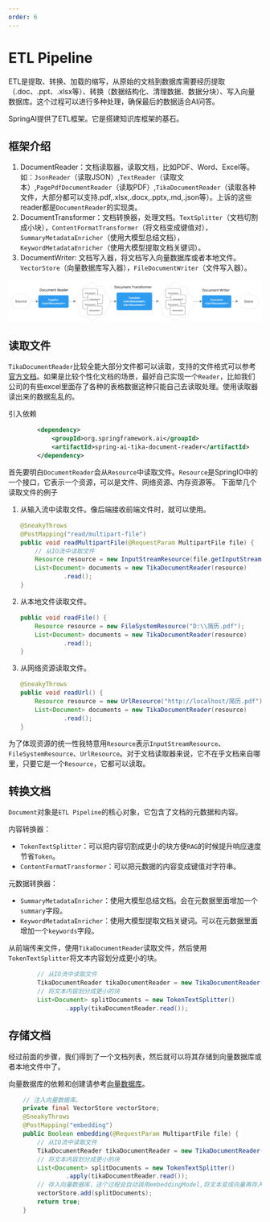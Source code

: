 ```yaml
---
order: 6
---
```

# ETL Pipeline

ETL是提取、转换、加载的缩写，从原始的文档到数据库需要经历提取（.doc、.ppt、.xlsx等）、转换（数据结构化、清理数据、数据分块）、写入向量数据库。这个过程可以进行多种处理，确保最后的数据适合AI问答。

SpringAI提供了ETL框架。它是搭建知识库框架的基石。

## 框架介绍

1. DocumentReader：文档读取器，读取文档，比如PDF、Word、Excel等。如：`JsonReader`（读取JSON）,`TextReader`（读取文本）,`PagePdfDocumentReader`（读取PDF）,`TikaDocumentReader`（读取各种文件，大部分都可以支持.pdf,.xlsx,.docx,.pptx,.md,.json等）。上诉的这些reader都是`DocumentReader`的实现类。
2. DocumentTransformer：文档转换器，处理文档。`TextSplitter`（文档切割成小块），`ContentFormatTransformer`（将文档变成键值对），`SummaryMetadataEnricher`（使用大模型总结文档），`KeywordMetadataEnricher`（使用大模型提取文档关键词）。
3. DocumentWriter: 文档写入器，将文档写入向量数据库或者本地文件。`VectorStore`（向量数据库写入器），`FileDocumentWriter`（文件写入器）。

![ETL 流水线结构图](./images/etl-pipeline.jpg)

## 读取文件

`TikaDocumentReader`比较全能大部分文件都可以读取，支持的文件格式可以参考[官方文档](https://tika.apache.org/2.9.0/formats.html)。如果是比较个性化文档的场景，最好自己实现一个`Reader`，比如我们公司的有些excel里面存了各种的表格数据这种只能自己去读取处理。使用读取器读出来的数据乱乱的。

引入依赖

```xml
        <dependency>
            <groupId>org.springframework.ai</groupId>
            <artifactId>spring-ai-tika-document-reader</artifactId>
        </dependency>

```

首先要明白`DocumentReader`会从`Resource`中读取文件。`Resource`是SpringIO中的一个接口，它表示一个资源，可以是文件、网络资源、内存资源等。
下面举几个读取文件的例子

1. 从输入流中读取文件。像后端接收前端文件时，就可以使用。

    ```java
    @SneakyThrows
    @PostMapping("read/multipart-file")
    public void readMultipartFile(@RequestParam MultipartFile file) {
        // 从IO流中读取文件
        Resource resource = new InputStreamResource(file.getInputStream());
        List<Document> documents = new TikaDocumentReader(resource)
                .read();
    }
    ```

2. 从本地文件读取文件。

    ```java
    public void readFile() {
        Resource resource = new FileSystemResource("D:\\简历.pdf");
        List<Document> documents = new TikaDocumentReader(resource)
                .read();
    }
    ```

3. 从网络资源读取文件。

    ```java
    @SneakyThrows
    public void readUrl() {
        Resource resource = new UrlResource("http://localhost/简历.pdf");
        List<Document> documents = new TikaDocumentReader(resource)
                .read();
    }
    ```

为了体现资源的统一性我特意用`Resource`表示`InputStreamResource`、`FileSystemResource`、`UrlResource`。对于文档读取器来说，它不在乎文档来自哪里，只要它是一个`Resource`，它都可以读取。

## 转换文档

`Document`对象是`ETL Pipeline`的核心对象，它包含了文档的元数据和内容。

内容转换器：

- `TokenTextSplitter`：可以把内容切割成更小的块方便`RAG`的时候提升响应速度节省`Token`。
- `ContentFormatTransformer`：可以把元数据的内容变成键值对字符串。

元数据转换器：

- `SummaryMetadataEnricher`：使用大模型总结文档。会在元数据里面增加一个`summary`字段。
- `KeywordMetadataEnricher`：使用大模型提取文档关键词。可以在元数据里面增加一个`keywords`字段。

从前端传来文件，使用`TikaDocumentReader`读取文件，然后使用`TokenTextSplitter`将文本内容划分成更小的块。

```java
        // 从IO流中读取文件
        TikaDocumentReader tikaDocumentReader = new TikaDocumentReader(new InputStreamResource(file.getInputStream()));
        // 将文本内容划分成更小的块
        List<Document> splitDocuments = new TokenTextSplitter()
                .apply(tikaDocumentReader.read());
```

## 存储文档

经过前面的步骤，我们得到了一个文档列表，然后就可以将其存储到向量数据库或者本地文件中了。

向量数据库的依赖和创建请参考[向量数据库](./vector-database.md)。

```java
    // 注入向量数据库。
    private final VectorStore vectorStore;
    @SneakyThrows
    @PostMapping("embedding")
    public Boolean embedding(@RequestParam MultipartFile file) {
        // 从IO流中读取文件
        TikaDocumentReader tikaDocumentReader = new TikaDocumentReader(new InputStreamResource(file.getInputStream()));
        // 将文本内容划分成更小的块
        List<Document> splitDocuments = new TokenTextSplitter()
                .apply(tikaDocumentReader.read());
        // 存入向量数据库，这个过程会自动调用embeddingModel,将文本变成向量再存入。
        vectorStore.add(splitDocuments);
        return true;
    }
```
